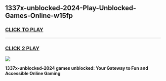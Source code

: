 
## 1337x-unblocked-2024-Play-Unblocked-Games-Online-w15fp
<h3>
<a href="https://premium76.site?title=1337x-unblocked-2024&ref=25A">CLICK TO PLAY</a></h3>
<hr>

<h3>
<a href="https://premium76.site?title=1337x-unblocked-2024&ref=25A">CLICK 2 PLAY</a>
  
</h3>

<a href="https://premium76.site?title=1337x-unblocked-2024&ref=25A"><img src="https://clearcache.store/games.png"></a>


**1337x-unblocked-2024 games unblocked: Your Gateway to Fun and Accessible Online Gaming**
